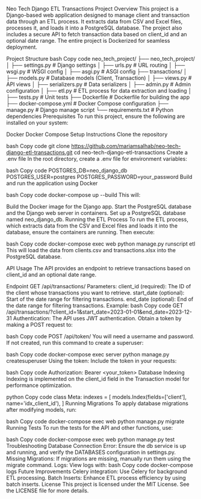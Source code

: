 Neo Tech Django ETL Transactions Project
Overview
This project is a Django-based web application designed to manage client and transaction data through an ETL process. It extracts data from CSV and Excel files, processes it, and loads it into a PostgreSQL database. The project also includes a secure API to fetch transaction data based on client_id and an optional date range. The entire project is Dockerized for seamless deployment.

Project Structure
bash
Copy code
neo_tech_project/
├── neo_tech_project/
│   ├── settings.py           # Django settings
│   ├── urls.py               # URL routing
│   ├── wsgi.py               # WSGI config
│   ├── asgi.py               # ASGI config
├── transactions/
│   ├── models.py             # Database models (Client, Transaction)
│   ├── views.py              # API views
│   ├── serializers.py        # Data serializers
│   ├── admin.py              # Admin configuration
│   ├── etl.py                # ETL process for data extraction and loading
│   ├── tests.py              # Unit tests
├── Dockerfile                # Dockerfile for building the app
├── docker-compose.yml        # Docker Compose configuration
├── manage.py                 # Django manage script
└── requirements.txt          # Python dependencies
Prerequisites
To run this project, ensure the following are installed on your system:

Docker
Docker Compose
Setup Instructions
Clone the repository

bash
Copy code
git clone https://github.com/mariamsalhab/neo-tech-django-etl-transactions.git
cd neo-tech-django-etl-transactions
Create a .env file In the root directory, create a .env file for environment variables:

bash
Copy code
POSTGRES_DB=neo_django_db
POSTGRES_USER=postgres
POSTGRES_PASSWORD=your_password
Build and run the application using Docker

bash
Copy code
docker-compose up --build
This will:

Build the Docker image for the Django app.
Start the PostgreSQL database and the Django web server in containers.
Set up a PostgreSQL database named neo_django_db.
Running the ETL Process
To run the ETL process, which extracts data from the CSV and Excel files and loads it into the database, ensure the containers are running. Then execute:

bash
Copy code
docker-compose exec web python manage.py runscript etl
This will load the data from clients.csv and transactions.xlsx into the PostgreSQL database.

API Usage
The API provides an endpoint to retrieve transactions based on client_id and an optional date range.

Endpoint
GET /api/transactions/
Parameters:
client_id (required): The ID of the client whose transactions you want to retrieve.
start_date (optional): Start of the date range for filtering transactions.
end_date (optional): End of the date range for filtering transactions.
Example:
bash
Copy code
GET /api/transactions/?client_id=1&start_date=2023-01-01&end_date=2023-12-31
Authentication:
The API uses JWT authentication. Obtain a token by making a POST request to:

bash
Copy code
POST /api/token/
You will need a username and password. If not created, run this command to create a superuser:

bash
Copy code
docker-compose exec server python manage.py createsuperuser
Using the token:
Include the token in your requests:

bash
Copy code
Authorization: Bearer <your_token>
Database Indexing
Indexing is implemented on the client_id field in the Transaction model for performance optimization.

python
Copy code
class Meta:
    indexes = [
        models.Index(fields=['client'], name='idx_client_id'),
    ]
Running Migrations
To apply database migrations after modifying models, run:

bash
Copy code
docker-compose exec web python manage.py migrate
Running Tests
To run the tests for the API and other functions, use:

bash
Copy code
docker-compose exec web python manage.py test
Troubleshooting
Database Connection Error: Ensure the db service is up and running, and verify the DATABASES configuration in settings.py.
Missing Migrations: If migrations are missing, manually run them using the migrate command.
Logs: View logs with:
bash
Copy code
docker-compose logs
Future Improvements
Celery integration: Use Celery for background ETL processing.
Batch Inserts: Enhance ETL process efficiency by using batch inserts.
License
This project is licensed under the MIT License. See the LICENSE file for more details.
